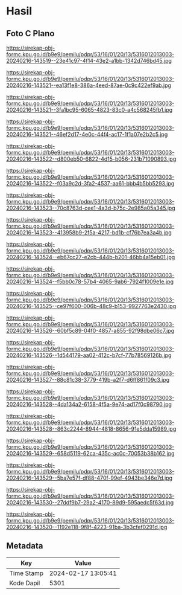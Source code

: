 # Hasil

## Foto C Plano

https://sirekap-obj-formc.kpu.go.id/b9e9/pemilu/pdpr/53/16/01/20/13/5316012013003-20240216-143519--23e41c97-4f14-43e2-a1bb-1342d746bd45.jpg

https://sirekap-obj-formc.kpu.go.id/b9e9/pemilu/pdpr/53/16/01/20/13/5316012013003-20240216-143521--ea13f1e8-386a-4eed-87ae-0c9c422ef9ab.jpg

https://sirekap-obj-formc.kpu.go.id/b9e9/pemilu/pdpr/53/16/01/20/13/5316012013003-20240216-143521--3fa1bc95-6065-4823-83c0-a4c568245fb1.jpg

https://sirekap-obj-formc.kpu.go.id/b9e9/pemilu/pdpr/53/16/01/20/13/5316012013003-20240216-143521--46ef2d17-4e0c-44f4-ac17-1f1a07e2b2c5.jpg

https://sirekap-obj-formc.kpu.go.id/b9e9/pemilu/pdpr/53/16/01/20/13/5316012013003-20240216-143522--d800eb50-6822-4d15-b056-231b71090893.jpg

https://sirekap-obj-formc.kpu.go.id/b9e9/pemilu/pdpr/53/16/01/20/13/5316012013003-20240216-143522--f03a9c2d-3fa2-4537-aa61-bbb4b5bb5293.jpg

https://sirekap-obj-formc.kpu.go.id/b9e9/pemilu/pdpr/53/16/01/20/13/5316012013003-20240216-143523--70c8763d-cee1-4a3d-b75c-2e985a05a345.jpg

https://sirekap-obj-formc.kpu.go.id/b9e9/pemilu/pdpr/53/16/01/20/13/5316012013003-20240216-143523--413958b9-2f5a-4217-bd1b-cf76b7ea3a4b.jpg

https://sirekap-obj-formc.kpu.go.id/b9e9/pemilu/pdpr/53/16/01/20/13/5316012013003-20240216-143524--eb67cc27-e2cb-444b-b201-46bb4a15eb01.jpg

https://sirekap-obj-formc.kpu.go.id/b9e9/pemilu/pdpr/53/16/01/20/13/5316012013003-20240216-143524--f5bb0c78-57b4-4065-9ab6-7924f1009e1e.jpg

https://sirekap-obj-formc.kpu.go.id/b9e9/pemilu/pdpr/53/16/01/20/13/5316012013003-20240216-143525--ce97f600-006b-48c9-b153-9927763e2430.jpg

https://sirekap-obj-formc.kpu.go.id/b9e9/pemilu/pdpr/53/16/01/20/13/5316012013003-20240216-143526--60bf5c89-04f0-4857-a855-92f98dbe06c7.jpg

https://sirekap-obj-formc.kpu.go.id/b9e9/pemilu/pdpr/53/16/01/20/13/5316012013003-20240216-143526--1d544179-aa02-412c-b7cf-77b78569126b.jpg

https://sirekap-obj-formc.kpu.go.id/b9e9/pemilu/pdpr/53/16/01/20/13/5316012013003-20240216-143527--88c81c38-3779-419b-a2f7-d6ff861f09c3.jpg

https://sirekap-obj-formc.kpu.go.id/b9e9/pemilu/pdpr/53/16/01/20/13/5316012013003-20240216-143528--4da134a2-6158-4f5a-9e74-ad17f0c98790.jpg

https://sirekap-obj-formc.kpu.go.id/b9e9/pemilu/pdpr/53/16/01/20/13/5316012013003-20240216-143528--863c2244-8944-4818-8656-91e5dda15989.jpg

https://sirekap-obj-formc.kpu.go.id/b9e9/pemilu/pdpr/53/16/01/20/13/5316012013003-20240216-143529--658d5119-62ca-435c-ac0c-70053b38b162.jpg

https://sirekap-obj-formc.kpu.go.id/b9e9/pemilu/pdpr/53/16/01/20/13/5316012013003-20240216-143529--5ba7e57f-df88-470f-99ef-4943be346e7d.jpg

https://sirekap-obj-formc.kpu.go.id/b9e9/pemilu/pdpr/53/16/01/20/13/5316012013003-20240216-143530--27ddf9b7-29a2-4170-89d9-595aedc5f63d.jpg

https://sirekap-obj-formc.kpu.go.id/b9e9/pemilu/pdpr/53/16/01/20/13/5316012013003-20240216-143520--1192e118-9f8f-4223-91ba-3b3cfef0291d.jpg


## Metadata

| Key        | Value               |
| ---------- | ------------------- |
| Time Stamp | 2024-02-17 13:05:41 |
| Kode Dapil | 5301                |



